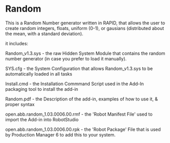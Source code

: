 # Random

This is a Random Number generator written in RAPID, that allows the user to create random integers, floats, uniform (0-1), or gausians (distributed about the mean, with a standard deviation). 

it includes: 

Random_v1.3.sys                     - the raw Hidden System Module that contains the random number generator (in case you prefer to load it manually). 


SYS.cfg                             - the System Configuration that allows Random_v1.3.sys to be automatically loaded in all tasks


Install.cmd                         - the Installation Commmand Script used in the Add-In packaging tool to install the add-in


Random.pdf                          - the Description of the add-in, examples of how to use it, & proper syntax


open.abb.random_1.03.0006.00.rmf    - the 'Robot Manifest File' used to import the Add-in into RobotStudio


open.abb.random_1.03.0006.00.rpk    - the 'Robot Package' File that is used by Production Manager 6 to add this to your system. 
